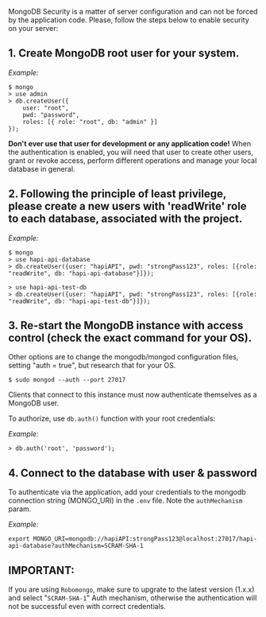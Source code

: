 MongoDB Security is a matter of server configuration and can not be forced by the application code.
Please, follow the steps below to enable security on your server: 


## 1. Create MongoDB root user for your system.

*Example:*

``` 
$ mongo
> use admin
> db.createUser({
    user: "root",
    pwd: "password",
    roles: [{ role: "root", db: "admin" }]
});
```

**Don't ever use that user for development or any application code!**
When the authentication is enabled, you will need that user to create other users, grant or revoke access, perform different operations and manage your local database in general.


## 2. Following the principle of least privilege, please create a new users with 'readWrite' role to each database, associated with the project.

*Example:*

```
$ mongo
> use hapi-api-database
> db.createUser({user: "hapiAPI", pwd: "strongPass123", roles: [{role: "readWrite", db: "hapi-api-database"}]});

> use hapi-api-test-db
> db.createUser({user: "hapiAPI", pwd: "strongPass123", roles: [{role: "readWrite", db: "hapi-api-test-db"}]});
```

## 3. Re-start the MongoDB instance with access control (check the exact command for your OS). 
Other options are to change the mongodb/mongod configuration files, setting "auth = true", but research that for your OS.

```
$ sudo mongod --auth --port 27017 
```

Clients that connect to this instance must now authenticate themselves as a MongoDB user.

To authorize, use `db.auth()` function with your root credentials:

*Example:*

```
> db.auth('root', 'password');
```


## 4. Connect to the database with user & password

To authenticate via the application, add your credentials to the mongodb connection string (MONGO_URI) in the `.env` file.
Note the `authMechanism` param.

*Example:*

```
export MONGO_URI=mongodb://hapiAPI:strongPass123@localhost:27017/hapi-api-database?authMechanism=SCRAM-SHA-1
```

## **IMPORTANT**: 
If you are using `Robomongo`, make sure to upgrate to the latest version (1.x.x) and select "`SCRAM-SHA-1`" Auth mechanism, otherwise the authentication will not be successful even with correct credentials.
